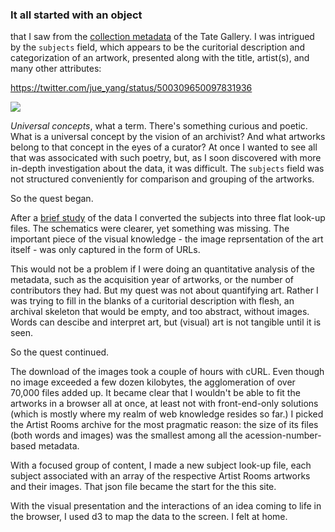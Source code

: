 ### It all started with an object

that I saw from the [collection metadata](https://github.com/tategallery/collection) of the Tate Gallery. I was intrigued by the `subjects` field, which appears to be the curitorial description and categorization of an artwork, presented along with the title, artist(s), and many other attributes:

https://twitter.com/jue_yang/status/500309650097831936

![](http://f.cl.ly/items/3z1p3O0S032s3L0Q3K0P/Screen%20Shot%202014-09-01%20at%207.28.06%20PM.png)

_Universal concepts_, what a term. There's something curious and poetic. What is a universal concept by the vision of an archivist? And what artworks belong to that concept in the eyes of a curator? At once I wanted to see all that was associcated with such poetry, but, as I soon discovered with more in-depth investigation about the data, it was difficult. The `subjects` field was not structured conveniently for comparison and grouping of the artworks.

So the quest began.

After a [brief study](https://github.com/jueyang/into-the-tate/blob/play/bin/README.m) of the data I converted the subjects into three flat look-up files. The schematics were clearer, yet something was missing. The important piece of the visual knowledge - the image reprsentation of the art itself - was only captured in the form of URLs.

This would not be a problem if I were doing an quantitative analysis of the metadata, such as the acquisition year of artworks, or the number of contributors they had. But my quest was not about quantifying art. Rather I was trying to fill in the blanks of a curitorial description with flesh, an archival skeleton that would be empty, and too abstract, without images. Words can descibe and interpret art, but (visual) art is not tangible until it is seen.

So the quest continued.

The download of the images took a couple of hours with cURL. Even though no image exceeded a few dozen kilobytes, the agglomeration of over 70,000 files added up. It became clear that I wouldn't be able to fit the artworks in a browser all at once, at least not with front-end-only solutions (which is mostly where my realm of web knowledge resides so far.) I picked the Artist Rooms archive for the most pragmatic reason: the size of its files (both words and images) was the smallest among all the acession-number-based metadata.

With a focused group of content, I made a new subject look-up file, each subject associated with an array of the respective Artist Rooms artworks and their images. That json file became the start for the this site.

With the visual presentation and the interactions of an idea coming to life in the browser, I used d3 to map the data to the screen. I felt at home.
